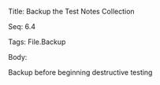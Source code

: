 Title:  Backup the Test Notes Collection

Seq:    6.4

Tags:   File.Backup

Body:   
 
Backup before beginning destructive testing

